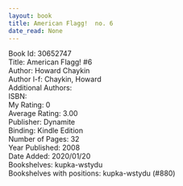 ```yaml
---
layout: book
title: American Flagg!  no. 6
date_read: None
---
```


Book Id: 30652747<br />
Title: American Flagg! #6<br />
Author: Howard Chaykin<br />
Author l-f: Chaykin, Howard<br />
Additional Authors: <br />
ISBN: <br />
My Rating: 0<br />
Average Rating: 3.00<br />
Publisher: Dynamite<br />
Binding: Kindle Edition<br />
Number of Pages: 32<br />
Year Published: 2008<br />
Date Added: 2020/01/20<br />
Bookshelves: kupka-wstydu<br />
Bookshelves with positions: kupka-wstydu (#880)<br />

